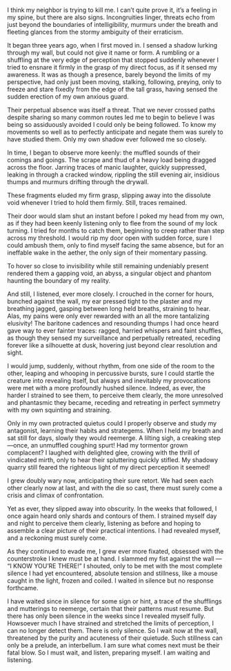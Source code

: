 I think my neighbor is trying to kill me. I can’t quite prove it, it’s a feeling in my spine, but there are also signs. Incongruities linger, threats echo from just beyond the boundaries of intelligibility, murmurs under the breath and fleeting glances from the stormy ambiguity of their erraticism.

It began three years ago, when I first moved in. I sensed a shadow lurking through my wall, but could not give it name or form. A rumbling or a shuffling at the very edge of perception that stopped suddenly whenever I tried to ensnare it firmly in the grasp of my direct focus, as if it sensed my awareness. It was as though a presence, barely beyond the limits of my perspective, had only just been moving, stalking, following, preying, only to freeze and stare fixedly from the edge of the tall grass, having sensed the sudden erection of my own anxious guard. 

Their perpetual absence was itself a threat. That we never crossed paths despite sharing so many common routes led me to begin to believe I was being so assiduously avoided I could only be being followed. To know my movements so well as to perfectly anticipate and negate them was surely to have studied them. Only my own shadow ever followed me so closely.

In time, I began to observe more keenly: the muffled sounds of their comings and goings. The scrape and thud of a heavy load being dragged across the floor. Jarring traces of manic laughter, quickly suppressed, leaking in through a cracked window, rippling the still evening air, insidious thumps and murmurs drifting through the drywall.

These fragments eluded my firm grasp, slipping away into the dissolute void whenever I tried to hold them firmly. Still, traces remained.

Their door would slam shut an instant before I poked my head from my own, as if they had been keenly listening only to flee from the sound of my lock turning. I tried for months to catch them, beginning to creep rather than step across my threshold. I would rip my door open with sudden force, sure I could ambush them, only to find myself facing the same absence, but for an ineffable wake in the aether, the only sign of their momentary passing.

To hover so close to invisibility while still remaining undeniably present rendered them a gapping void, an abyss, a singular object and phantom haunting the boundary of my reality. 

And still, I listened, ever more closely. I crouched in the corner for hours, bunched against the wall, my ear pressed tight to the plaster and my breathing jagged, gasping between long held breaths, straining to hear. Alas, my pains were only ever rewarded with an all the more tantalizing elusivity! The baritone cadences and resounding thumps I had once heard gave way to ever fainter traces: ragged, harried whispers and faint shuffles, as though they sensed my surveillance and perpetually retreated, receding forever like a silhouette at dusk, hovering just beyond clear resolution and sight.

I would jump, suddenly, without rhythm, from one side of the room to the other, leaping and whooping in percussive bursts, sure I could startle the creature into revealing itself, but always and inevitably my provocations were met with a more profoundly hushed silence. Indeed, as ever, the harder I strained to see them, to perceive them clearly, the more unresolved and phantasmic they became, receding and retreating in perfect symmetry with my own squinting and straining. 

Only in my own protracted quietus could I properly observe and study my antagonist, learning their habits and strategems. When I held my breath and sat still for days, slowly they would reemerge. A lilting sigh, a creaking step—once, an unmuffled coughing spurt! Had my tormentor grown complacent? I laughed with delighted glee, crowing with the thrill of vindicated mirth, only to hear their spluttering quickly stifled. My shadowy quarry still feared the righteous light of my direct perception it seemed! 

I grew doubly wary now, anticipating their sure retort. We had seen each other clearly now at last, and with the die so cast, there must surely come a crisis and climax of confrontation.

Yet as ever, they slipped away into obscurity. In the weeks that followed, I once again heard only shards and contours of them. I strained myself day and night to perceive them clearly, listening as before and hoping to assemble a clear picture of their practical intentions. I had revealed myself, and a reckoning must surely come. 

As they continued to evade me, I grew ever more fixated, obsessed with the counterstroke I knew must be at hand. I slammed my fist against the wall — “I KNOW YOU’RE THERE!” I shouted, only to be met with the most complete silence I had yet encountered, absolute tension and stillness, like a mouse caught in the light, frozen and coiled. I waited in silence but no response forthcame. 

I have waited since in silence for some sign or hint, a trace of the shufflings and mutterings to reemerge, certain that their patterns must resume. But there has only been silence in the weeks since I revealed myself fully. Howsoever much I have strained and stretched the limits of perception, I can no longer detect them. There is only silence. So I wait now at the wall, threatened by the purity and acuteness of their quietude. Such stillness can only be a prelude, an interbellum. I am sure what comes next must be their fatal blow. So I must wait, and listen, preparing myself. I am waiting and listening.
